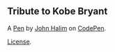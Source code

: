 Tribute to Kobe Bryant
----------------------


A [Pen](http://codepen.io/Johnhalim22/pen/oLyLax) by [John Halim](http://codepen.io/Johnhalim22) on [CodePen](http://codepen.io/).

[License](http://codepen.io/Johnhalim22/pen/oLyLax/license).